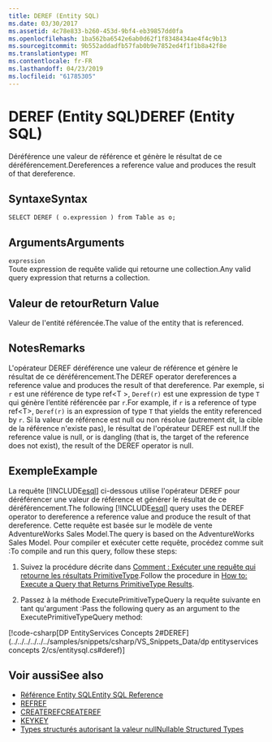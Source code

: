 ```yaml
---
title: DEREF (Entity SQL)
ms.date: 03/30/2017
ms.assetid: 4c78e833-b260-453d-9bf4-eb39857dd0fa
ms.openlocfilehash: 1ba562ba6542e6ab0d62f1f8348434ae4f4c9b13
ms.sourcegitcommit: 9b552addadfb57fab0b9e7852ed4f1f1b8a42f8e
ms.translationtype: MT
ms.contentlocale: fr-FR
ms.lasthandoff: 04/23/2019
ms.locfileid: "61785305"
---
```

# <a name="deref-entity-sql"></a><span data-ttu-id="55c59-102">DEREF (Entity SQL)</span><span class="sxs-lookup"><span data-stu-id="55c59-102">DEREF (Entity SQL)</span></span>
<span data-ttu-id="55c59-103">Déréférence une valeur de référence et génère le résultat de ce déréférencement.</span><span class="sxs-lookup"><span data-stu-id="55c59-103">Dereferences a reference value and produces the result of that dereference.</span></span>  
  
## <a name="syntax"></a><span data-ttu-id="55c59-104">Syntaxe</span><span class="sxs-lookup"><span data-stu-id="55c59-104">Syntax</span></span>  
  
```  
SELECT DEREF ( o.expression ) from Table as o;  
```  
  
## <a name="arguments"></a><span data-ttu-id="55c59-105">Arguments</span><span class="sxs-lookup"><span data-stu-id="55c59-105">Arguments</span></span>  
 `expression`  
 <span data-ttu-id="55c59-106">Toute expression de requête valide qui retourne une collection.</span><span class="sxs-lookup"><span data-stu-id="55c59-106">Any valid query expression that returns a collection.</span></span>  
  
## <a name="return-value"></a><span data-ttu-id="55c59-107">Valeur de retour</span><span class="sxs-lookup"><span data-stu-id="55c59-107">Return Value</span></span>  
 <span data-ttu-id="55c59-108">Valeur de l'entité référencée.</span><span class="sxs-lookup"><span data-stu-id="55c59-108">The value of the entity that is referenced.</span></span>  
  
## <a name="remarks"></a><span data-ttu-id="55c59-109">Notes</span><span class="sxs-lookup"><span data-stu-id="55c59-109">Remarks</span></span>  
 <span data-ttu-id="55c59-110">L'opérateur DEREF déréférence une valeur de référence et génère le résultat de ce déréférencement.</span><span class="sxs-lookup"><span data-stu-id="55c59-110">The DEREF operator dereferences a reference value and produces the result of that dereference.</span></span> <span data-ttu-id="55c59-111">Par exemple, si `r` est une référence de type ref\<T >, `Deref(r)` est une expression de type `T` qui génère l’entité référencée par `r`.</span><span class="sxs-lookup"><span data-stu-id="55c59-111">For example, if `r` is a reference of type ref\<T>, `Deref(r)` is an expression of type `T` that yields the entity referenced by `r`.</span></span> <span data-ttu-id="55c59-112">Si la valeur de référence est null ou non résolue (autrement dit, la cible de la référence n'existe pas), le résultat de l'opérateur DEREF est null.</span><span class="sxs-lookup"><span data-stu-id="55c59-112">If the reference value is null, or is dangling (that is, the target of the reference does not exist), the result of the DEREF operator is null.</span></span>  
  
## <a name="example"></a><span data-ttu-id="55c59-113">Exemple</span><span class="sxs-lookup"><span data-stu-id="55c59-113">Example</span></span>  
 <span data-ttu-id="55c59-114">La requête [!INCLUDE[esql](../../../../../../includes/esql-md.md)] ci-dessous utilise l'opérateur DEREF pour déréférencer une valeur de référence et générer le résultat de ce déréférencement.</span><span class="sxs-lookup"><span data-stu-id="55c59-114">The following [!INCLUDE[esql](../../../../../../includes/esql-md.md)] query uses the DEREF operator to dereference a reference value and produce the result of that dereference.</span></span> <span data-ttu-id="55c59-115">Cette requête est basée sur le modèle de vente AdventureWorks Sales Model.</span><span class="sxs-lookup"><span data-stu-id="55c59-115">The query is based on the AdventureWorks Sales Model.</span></span> <span data-ttu-id="55c59-116">Pour compiler et exécuter cette requête, procédez comme suit :</span><span class="sxs-lookup"><span data-stu-id="55c59-116">To compile and run this query, follow these steps:</span></span>  
  
1. <span data-ttu-id="55c59-117">Suivez la procédure décrite dans [Comment : Exécuter une requête qui retourne les résultats PrimitiveType](../../../../../../docs/framework/data/adonet/ef/how-to-execute-a-query-that-returns-primitivetype-results.md).</span><span class="sxs-lookup"><span data-stu-id="55c59-117">Follow the procedure in [How to: Execute a Query that Returns PrimitiveType Results](../../../../../../docs/framework/data/adonet/ef/how-to-execute-a-query-that-returns-primitivetype-results.md).</span></span>  
  
2. <span data-ttu-id="55c59-118">Passez à la méthode ExecutePrimitiveTypeQuery la requête suivante en tant qu'argument :</span><span class="sxs-lookup"><span data-stu-id="55c59-118">Pass the following query as an argument to the ExecutePrimitiveTypeQuery method:</span></span>  
  
 [!code-csharp[DP EntityServices Concepts 2#DEREF](../../../../../../samples/snippets/csharp/VS_Snippets_Data/dp entityservices concepts 2/cs/entitysql.cs#deref)]  
  
## <a name="see-also"></a><span data-ttu-id="55c59-119">Voir aussi</span><span class="sxs-lookup"><span data-stu-id="55c59-119">See also</span></span>

- [<span data-ttu-id="55c59-120">Référence Entity SQL</span><span class="sxs-lookup"><span data-stu-id="55c59-120">Entity SQL Reference</span></span>](../../../../../../docs/framework/data/adonet/ef/language-reference/entity-sql-reference.md)
- [<span data-ttu-id="55c59-121">REF</span><span class="sxs-lookup"><span data-stu-id="55c59-121">REF</span></span>](../../../../../../docs/framework/data/adonet/ef/language-reference/ref-entity-sql.md)
- [<span data-ttu-id="55c59-122">CREATEREF</span><span class="sxs-lookup"><span data-stu-id="55c59-122">CREATEREF</span></span>](../../../../../../docs/framework/data/adonet/ef/language-reference/createref-entity-sql.md)
- [<span data-ttu-id="55c59-123">KEY</span><span class="sxs-lookup"><span data-stu-id="55c59-123">KEY</span></span>](../../../../../../docs/framework/data/adonet/ef/language-reference/key-entity-sql.md)
- [<span data-ttu-id="55c59-124">Types structurés autorisant la valeur null</span><span class="sxs-lookup"><span data-stu-id="55c59-124">Nullable Structured Types</span></span>](../../../../../../docs/framework/data/adonet/ef/language-reference/nullable-structured-types-entity-sql.md)
